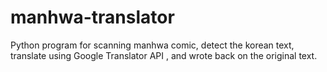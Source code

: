 # manhwa-translator
Python program for scanning manhwa comic, detect the korean text, translate using Google Translator API , and wrote back on the original text.
